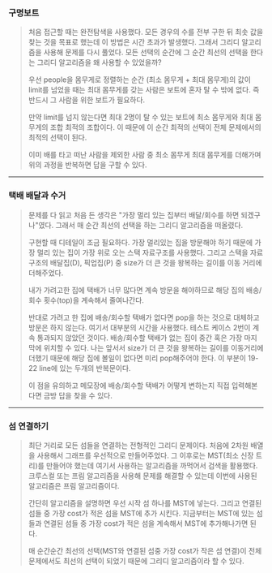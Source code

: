 ### 구명보트

> 처음 접근할 때는 완전탐색을 사용했다. 모든 경우의 수를 전부 구한 뒤 최솟 값을 찾는 것을 목표로 했는데 이 방법은 시간 초과가 발생했다.
> 그래서 그리디 알고리즘을 사용해 문제를 다시 풀었다. 모든 선택의 순간에 그 순간 최선의 선택을 한다는 그리디 알고리즘을 왜 사용할 수 있었을까?
>
> 우선 people을 몸무게로 정렬하는 순간 (최소 몸무게 + 최대 몸무게)의 값이 limit를 넘었을 때는 최대 몸무게를 갖는 사람은 보트에 혼자 탈 수 밖에 없다. 즉 반드시 그 사람을 위한 보트가 필요하다.
>
> 만약 limit를 넘지 않는다면 최대 2명이 탈 수 있는 보트에 최소 몸무게와 최대 몸무게의 조합 최적의 조합이다. 이 때문에 이 순간 최적의 선택이 전체 문제에서의 최적의 선택이 된다.
>
> 이미 배를 타고 떠난 사람을 제외한 사람 중 최소 몸무게 최대 몸무게를 더해가며 위의 과정을 반복하면 답을 구할 수 있다.

---

### 택배 배달과 수거

> 문제를 다 읽고 처음 든 생각은 "가장 멀리 있는 집부터 배달/회수를 하면 되겠구나"였다. 그래서 매 순간 최선의 선택을 하는 그리디 알고리즘을 떠올렸다.
>
> 구현할 때 디테일이 조금 필요하다. 가장 멀리있는 집을 방문해야 하기 때문에 가장 멀리 있는 집이 가장 위로 오는 스택 자료구조를 사용했다.
> 그리고 스택을 자료구조의 배달집(D), 픽업집(P) 중 size가 더 큰 것을 왕복하는 길이를 이동 거리에 더해주었다.
>
> 내가 가려고한 집에 택배가 너무 많다면 계속 방문을 해야하므로 해당 집의 배송/회수 횟수(top)을 계속해서 줄여나간다.
>
> 반대로 가려고 한 집에 배송/회수할 택배가 없다면 pop을 하는 것으로 대체하고 방문은 하지 않는다. 여기서 대부분의 시간을 사용했다. 테스트 케이스 2번이 계속 통과되지 않았던 것이다.
> 배송/회수할 택배가 없는 집이 중간 혹은 가장 마지막에 위치할 수 있다. 나는 앞서서 size가 더 큰 것을 왕복하는 길이를 이동거리에 더했기 때문에 해당 집에 볼일이 없다면 미리 pop해주어야 한다.
> 이 부분이 19-22 line에 있는 두개의 반복문이다.
>
> 이 점을 유의하고 메모장에 배송/회수할 택배가 어떻게 변하는지 직접 입력해본다면 금방 답을 찾을 수 있다.

---

### 섬 연결하기

> 최단 거리로 모든 섬들을 연결하는 전형적인 그리디 문제이다. 처음에 2차원 배열을 사용해서 그래프를 우선적으로 만들어주었다. 그 이후로는 MST(최소 신장 트리)를 만들어야 했는데 여기서 사용하는 알고리즘을 까먹어서 검색을 활용했다. 크루스컬 또는 프림 알고리즘을 사용해 문제를 해결할 수 있는데 이번에 사용된 알고리즘은 프림 알고리즘이다.
>
> 간단히 알고리즘을 설명하면 우선 시작 섬 하나를 MST에 넣는다. 그리고 연결된 섬들 중 가장 cost가 적은 섬을 MST에 추가 시킨다. 지금부터는 MST에 있는 섬들과 연결된 섬들 중 가장 cost가 적은 섬을 계속해서 MST에 추가해나가면 된다.
>
> 매 순간순간 최선의 선택(MST와 연결된 섬중 가장 cost가 작은 섬 연결)이 전체 문제에서도 최선의 선택이 되었기 때문에 그리디 알고리즘이라 할 수 있다.
